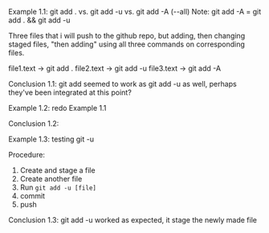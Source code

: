 Example 1.1: git add . vs. git add -u vs. git add -A (--all)
Note: 	git add -A = git add . && git add -u

Three files that i will push to the github repo, but adding, then changing staged files, "then adding" using all three commands on corresponding files.

file1.text -> git add .
file2.text -> git add -u
file3.text -> git add -A

Conclusion 1.1:   git add seemed to work as git add -u as well, perhaps they've been integrated at this point?

Example 1.2: redo Example 1.1

Conclusion 1.2:

Example 1.3: testing git -u

Procedure:
1.	Create and stage a file
2.	Create another file
3.	Run `git add -u [file]`
4.	commit
5.	push

Conclusion 1.3: git add -u worked as expected, it stage the newly made file

